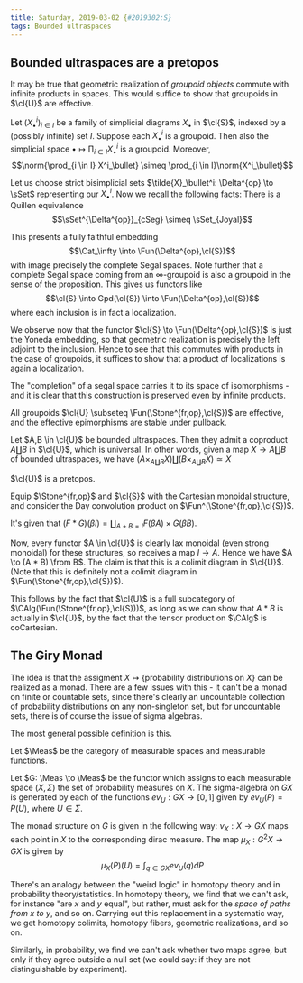 ```yaml
---
title: Saturday, 2019-03-02 {#2019302:S}
tags: Bounded ultraspaces
---
```

Bounded ultraspaces are a pretopos
----------------------------------

It may be true that geometric
realization of *groupoid objects* commute with infinite products in
spaces. This would suffice to show that groupoids in $\cl{U}$ are
effective.

Let $(X_\bullet^i)_{i \in I}$ be a family of simplicial diagrams
$X_\bullet$ in $\cl{S}$, indexed by a (possibly infinite) set $I$.
Suppose each $X_\bullet^i$ is a groupoid. Then also the simplicial space
$\bullet \mapsto \prod_{i \in I} X^i_\bullet$ is a groupoid. Moreover,
$$\norm{\prod_{i \in I} X^i_\bullet} \simeq \prod_{i \in I}\norm{X^i_\bullet}$$

Let us choose strict bisimplicial sets
$\tilde{X}_\bullet^i: \Delta^{op} \to \sSet$ representing our
$X^i_\bullet$. Now we recall the following facts: There is a Quillen
equivalence $$\sSet^{\Delta^{op}}_{cSeg} \simeq \sSet_{Joyal}$$

This presents a fully faithful embedding
$$\Cat_\infty \into \Fun(\Delta^{op},\cl{S})$$ with image precisely the
complete Segal spaces. Note further that a complete Segal space coming
from an $\infty$-groupoid is also a groupoid in the sense of the
proposition. This gives us functors like
$$\cl{S} \into Gpd(\cl{S}) \into \Fun(\Delta^{op},\cl{S})$$ where each
inclusion is in fact a localization.

We observe now that the functor $\cl{S} \to \Fun(\Delta^{op},\cl{S})$ is
just the Yoneda embedding, so that geometric realization is precisely
the left adjoint to the inclusion. Hence to see that this commutes with
products in the case of groupoids, it suffices to show that a product of
localizations is again a localization.

The "completion" of a segal space carries it to its space of
isomorphisms - and it is clear that this construction is preserved even
by infinite products.

All groupoids $\cl{U} \subseteq \Fun(\Stone^{fr,op},\cl{S})$ are
effective, and the effective epimorphisms are stable under pullback.

Let $A,B \in \cl{U}$ be bounded ultraspaces. Then they admit a coproduct
$A \coprod B$ in $\cl{U}$, which is universal. In other words, given a
map $X \to A \coprod B$ of bounded ultraspaces, we have
$(A \times_{A \coprod B} X) \coprod (B \times_{A \coprod B} X) \simeq X$

$\cl{U}$ is a pretopos.

Equip $\Stone^{fr,op}$ and $\cl{S}$ with the Cartesian monoidal
structure, and consider the Day convolution product on
$\Fun^(\Stone^{fr,op},\cl{S})$.

It's given that
$(F*G)(\beta I) = \coprod_{A + B = I} F(\beta A) \times G(\beta B)$.

Now, every functor $A \in \cl{U}$ is clearly lax monoidal (even strong
monoidal) for these structures, so receives a map $I \to A$. Hence we
have $A \to (A * B) \from B$. The claim is that this is a colimit
diagram in $\cl{U}$. (Note that this is definitely not a colimit diagram
in $\Fun(\Stone^{fr,op},\cl{S})$).

This follows by the fact that $\cl{U}$ is a full subcategory of
$\CAlg(\Fun(\Stone^{fr,op},\cl{S}))$, as long as we can show that
$A * B$ is actually in $\cl{U}$, by the fact that the tensor product on
$\CAlg$ is coCartesian.

The Giry Monad
--------------

The idea is that the assigment
$X \mapsto \{\text{probability distributions on $X$}\}$ can be realized
as a monad. There are a few issues with this - it can't be a monad on
finite or countable sets, since there's clearly an uncountable
collection of probability distributions on any non-singleton set, but
for uncountable sets, there is of course the issue of sigma algebras.

The most general possible definition is this.

Let $\Meas$ be the category of measurable spaces and measurable
functions.

Let $G: \Meas \to \Meas$ be the functor which assigns to each measurable
space $(X,\Sigma)$ the set of probability measures on $X$. The
sigma-algebra on $GX$ is generated by each of the functions
$ev_U : GX \to [0,1]$ given by $ev_U(P) = P(U)$, where $U \in \Sigma$.

The monad structure on $G$ is given in the following way:
$\nu_X : X \to GX$ maps each point in $X$ to the corresponding dirac
measure. The map $\mu_X: G^2X \to GX$ is given by
$$\mu_X(P)(U) = \int_{q \in GX}ev_U(q)dP$$

There's an analogy between the "weird logic" in homotopy theory and in
probability theory/statistics. In homotopy theory, we find that we can't
ask, for instance "are $x$ and $y$ equal", but rather, must ask for the
*space of paths from $x$ to $y$*, and so on. Carrying out this
replacement in a systematic way, we get homotopy colimits, homotopy
fibers, geometric realizations, and so on.

Similarly, in probability, we find we can't ask whether two maps agree,
but only if they agree outside a null set (we could say: if they are not
distinguishable by experiment).
